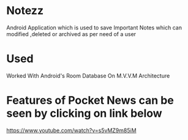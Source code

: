 # Notezz

Android Application which is used to save Important Notes which can
modified ,deleted or archived as per need of a user


# Used

Worked With Android's Room Database On M.V.V.M Architecture

# Features of Pocket News can be seen by clicking on link below

https://www.youtube.com/watch?v=s5vMZ9m85iM
